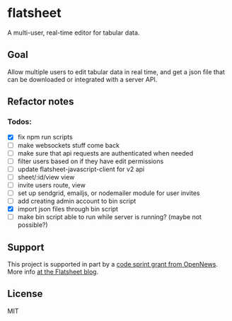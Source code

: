 # flatsheet

A multi-user, real-time editor for tabular data.

## Goal

Allow multiple users to edit tabular data in real time, and get a json file that can be downloaded or integrated with a server API.

## Refactor notes

### Todos:

- [x] fix npm run scripts
- [ ] make websockets stuff come back
- [ ] make sure that api requests are authenticated when needed
- [ ] filter users based on if they have edit permissions
- [ ] update flatsheet-javascript-client for v2 api
- [ ] sheet/:id/view view
- [ ] invite users route, view
- [ ] set up sendgrid, emailjs, or nodemailer module for user invites
- [ ] add creating admin account to bin script
- [x] import json files through bin script
- [ ] make bin script able to run while server is running? (maybe not possible?)

## Support

This project is supported in part by a [code sprint grant from OpenNews](http://opennews.org/codesprints.html). More info [at the Flatsheet blog](http://flatsheet.io/blog/getting-flatsheet-to-v1-with-help-from-opennews/).

## License
MIT
